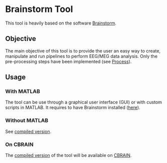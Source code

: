 # Brainstorm Tool
This tool is heavily based on the software [Brainstorm](https://neuroimage.usc.edu/brainstorm/Introduction).

## Objective
The main objective of this tool is to provide the user an easy way to create, manipulate and run pipelines to perform EEG/MEG data analysis. Only the pre-processing steps have been implemented (see [Process](./domain/process/Process.md)).

## Usage
### With MATLAB
The tool can be use through a graphical user interface (GUI) or with custom scripts in MATLAB. It requires to have Brainstorm installed ([here](https://neuroimage.usc.edu/bst/download.php)).

### Without MATLAB
See [compiled version](./compiled_tool/README.md).

### On CBRAIN
The [compiled version](./compiled_tool/README.md) of the tool will be available on [CBRAIN](https://mcin.ca/technology/cbrain/).
